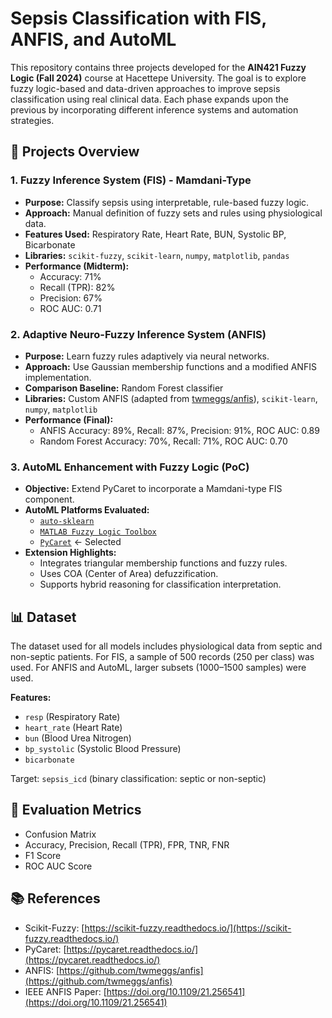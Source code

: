 # Sepsis Classification with FIS, ANFIS, and AutoML

This repository contains three projects developed for the **AIN421 Fuzzy Logic (Fall 2024)** course at Hacettepe University. The goal is to explore fuzzy logic-based and data-driven approaches to improve sepsis classification using real clinical data. Each phase expands upon the previous by incorporating different inference systems and automation strategies.

## 📁 Projects Overview

### 1. Fuzzy Inference System (FIS) - Mamdani-Type

- **Purpose:** Classify sepsis using interpretable, rule-based fuzzy logic.
- **Approach:** Manual definition of fuzzy sets and rules using physiological data.
- **Features Used:** Respiratory Rate, Heart Rate, BUN, Systolic BP, Bicarbonate
- **Libraries:** `scikit-fuzzy`, `scikit-learn`, `numpy`, `matplotlib`, `pandas`
- **Performance (Midterm):**
  - Accuracy: 71%
  - Recall (TPR): 82%
  - Precision: 67%
  - ROC AUC: 0.71

### 2. Adaptive Neuro-Fuzzy Inference System (ANFIS)

- **Purpose:** Learn fuzzy rules adaptively via neural networks.
- **Approach:** Use Gaussian membership functions and a modified ANFIS implementation.
- **Comparison Baseline:** Random Forest classifier
- **Libraries:** Custom ANFIS (adapted from [twmeggs/anfis](https://github.com/twmeggs/anfis)), `scikit-learn`, `numpy`, `matplotlib`
- **Performance (Final):**
  - ANFIS Accuracy: 89%, Recall: 87%, Precision: 91%, ROC AUC: 0.89
  - Random Forest Accuracy: 70%, Recall: 71%, ROC AUC: 0.70

### 3. AutoML Enhancement with Fuzzy Logic (PoC)

- **Objective:** Extend PyCaret to incorporate a Mamdani-type FIS component.
- **AutoML Platforms Evaluated:**
  - [`auto-sklearn`](https://github.com/automl/auto-sklearn)
  - [`MATLAB Fuzzy Logic Toolbox`](https://www.mathworks.com/products/fuzzy-logic.html)
  - [`PyCaret`](https://github.com/pycaret/pycaret) ← Selected
- **Extension Highlights:**
  - Integrates triangular membership functions and fuzzy rules.
  - Uses COA (Center of Area) defuzzification.
  - Supports hybrid reasoning for classification interpretation.

## 📊 Dataset

The dataset used for all models includes physiological data from septic and non-septic patients. For FIS, a sample of 500 records (250 per class) was used. For ANFIS and AutoML, larger subsets (1000–1500 samples) were used.

**Features:**
- `resp` (Respiratory Rate)
- `heart_rate` (Heart Rate)
- `bun` (Blood Urea Nitrogen)
- `bp_systolic` (Systolic Blood Pressure)
- `bicarbonate`

Target: `sepsis_icd` (binary classification: septic or non-septic)


## 🧪 Evaluation Metrics

* Confusion Matrix
* Accuracy, Precision, Recall (TPR), FPR, TNR, FNR
* F1 Score
* ROC AUC Score


## 📚 References

* Scikit-Fuzzy: [https://scikit-fuzzy.readthedocs.io/](https://scikit-fuzzy.readthedocs.io/)
* PyCaret: [https://pycaret.readthedocs.io/](https://pycaret.readthedocs.io/)
* ANFIS: [https://github.com/twmeggs/anfis](https://github.com/twmeggs/anfis)
* IEEE ANFIS Paper: [https://doi.org/10.1109/21.256541](https://doi.org/10.1109/21.256541)

